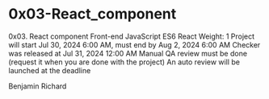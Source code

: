 # 0x03-React_component
0x03. React component
Front-end
JavaScript
ES6
React
 Weight: 1
 Project will start Jul 30, 2024 6:00 AM, must end by Aug 2, 2024 6:00 AM
 Checker was released at Jul 31, 2024 12:00 AM
 Manual QA review must be done (request it when you are done with the project)
 An auto review will be launched at the deadline

 Benjamin Richard